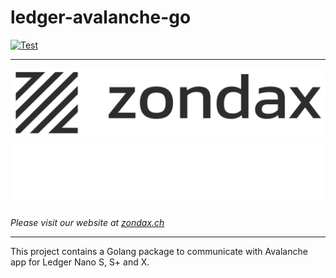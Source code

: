 # ledger-avalanche-go

[![Test](https://github.com/ava-labs/ledger-avalanche/actions/workflows/test.yml/badge.svg)](https://github.com/ava-labs/ledger-avalanche/actions/workflows/test.yml)

---

![zondax_light](docs/zondax_light.png#gh-light-mode-only)
![zondax_dark](docs/zondax_dark.png#gh-dark-mode-only)

_Please visit our website at [zondax.ch](https://www.zondax.ch)_

---

This project contains a Golang package to communicate with Avalanche app for Ledger Nano S, S+ and X.
